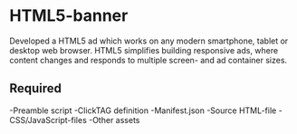 # HTML5-banner

Developed a HTML5 ad which works on any modern smartphone, tablet or desktop web browser. HTML5 simplifies building responsive ads, where content changes and responds to multiple screen- and ad container sizes.

## Required

-Preamble script 
-ClickTAG definition
-Manifest.json
-Source HTML-file
-CSS/JavaScript-files
-Other assets





